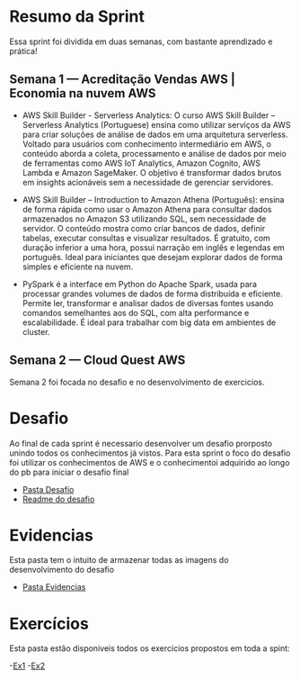 # Resumo da Sprint

Essa sprint foi dividida em duas semanas, com bastante aprendizado e prática!

## Semana 1 — Acreditação Vendas AWS | Economia na nuvem AWS 

- AWS Skill Builder - Serverless Analytics: O curso AWS Skill Builder – Serverless Analytics (Portuguese) ensina como utilizar serviços da AWS para criar soluções de análise de dados em uma arquitetura serverless. Voltado para usuários com conhecimento intermediário em AWS, o conteúdo aborda a coleta, processamento e análise de dados por meio de ferramentas como AWS IoT Analytics, Amazon Cognito, AWS Lambda e Amazon SageMaker. O objetivo é transformar dados brutos em insights acionáveis sem a necessidade de gerenciar servidores.

- AWS Skill Builder – Introduction to Amazon Athena (Português): ensina de forma rápida como usar o Amazon Athena para consultar dados armazenados no Amazon S3 utilizando SQL, sem necessidade de servidor. O conteúdo mostra como criar bancos de dados, definir tabelas, executar consultas e visualizar resultados. É gratuito, com duração inferior a uma hora, possui narração em inglês e legendas em português. Ideal para iniciantes que desejam explorar dados de forma simples e eficiente na nuvem.

- PySpark é a interface em Python do Apache Spark, usada para processar grandes volumes de dados de forma distribuída e eficiente. Permite ler, transformar e analisar dados de diversas fontes usando comandos semelhantes aos do SQL, com alta performance e escalabilidade. É ideal para trabalhar com big data em ambientes de cluster.


## Semana 2 — Cloud Quest AWS

Semana 2 foi focada no desafio e no desenvolvimento de exercicios.

# Desafio

Ao final de cada sprint é necessario desenvolver um desafio prorposto unindo todos os conhecimentos já vistos. Para esta sprint o foco do desafio
foi utilizar os conhecimentos de AWS e o conhecimentoi adquirido ao longo do pb para iniciar o desafio final

- [Pasta Desafio](./Desafio/)
- [Readme do desafio](./Desafio/README.md)

# Evidencias

Esta pasta tem o intuito de armazenar todas as imagens do desenvolvimento do desafio

- [Pasta Evidencias](./Evidencias/)

# Exercícios

Esta pasta estão disponiveis todos os exercicios propostos em toda a spint:

-[Ex1](./Exercicios/Exercicio1/)
-[Ex2](./Exercicios/Exercicio2/)


